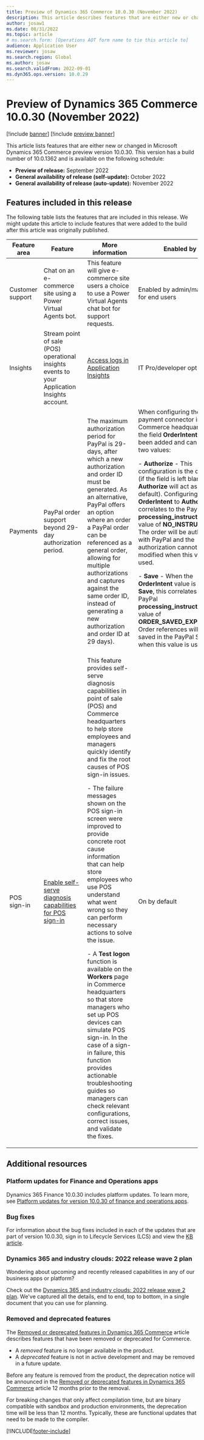 ```yaml
---
title: Preview of Dynamics 365 Commerce 10.0.30 (November 2022)
description: This article describes features that are either new or changed in Microsoft Dynamics 365 Commerce 10.0.30. 
author: josaw1
ms.date: 08/31/2022
ms.topic: article
# ms.search.form: [Operations AOT form name to tie this article to]
audience: Application User
ms.reviewer: josaw
ms.search.region: Global
ms.author: josaw
ms.search.validFrom: 2022-09-01
ms.dyn365.ops.version: 10.0.29
---
```


# Preview of Dynamics 365 Commerce 10.0.30 (November 2022)

[!include [banner](../includes/banner.md)]
[!include [preview banner](../includes/preview-banner.md)]

This article lists features that are either new or changed in Microsoft Dynamics 365 Commerce preview version 10.0.30. This version has a build number of 10.0.1362 and is available on the following schedule:

- **Preview of release:** September 2022
- **General availability of release (self-update):** October 2022
- **General availability of release (auto-update):** November 2022

## Features included in this release

The following table lists the features that are included in this release. We might update this article to include features that were added to the build after this article was originally published.

| Feature area | Feature | More information | Enabled by |
|---------|------------------|----------------|--------------| 
| Customer support   | Chat on an e-commerce site using a Power Virtual Agents bot. | This feature will give e-commerce site users a choice to use a Power Virtual Agents chat bot for support requests. | Enabled by admin/makers for end users |
| Insights  |  Stream point of sale (POS) operational insights events to your Application Insights account. | [Access logs in Application Insights](../dev-itpro/retail-component-events-diagnostics-troubleshooting.md#enable-diagnostic-events-in-application-insights)   |  IT Pro/developer opt-in   |
|  Payments  | PayPal order support beyond 29-day authorization period. | The maximum authorization period for PayPal is 29-days, after which a new authorization and order ID must be generated. As an alternative, PayPal offers an option where an order a PayPal order can be referenced as a general order, allowing for multiple authorizations and captures against the same order ID, instead of generating a new authorization and order ID at 29 days). | When configuring the PayPal payment connector in Commerce headquarters, the field **OrderIntent** has been added and can have two values:<p><p>- **Authorize** - This configuration is the default (if the field is left blank, **Authorize** will act as default). Configuring **OrderIntent** to **Authorize** correlates to the PayPal **processing_instruction** value of **NO_INSTRUCTION**. The order will be authorized with PayPal and the authorization cannot be modified when this value is used.<p>- **Save** - When the **OrderIntent** value is set to **Save**, this correlates to the PayPal **processing_instruction** value of **ORDER_SAVED_EXPLICITLY**. Order references will be saved in the PayPal Service when this value is used.  |
| POS sign-in  | [Enable self-serve diagnosis capabilities for POS sign-in](/dynamics365-release-plan/2022wave2/commerce/dynamics365-commerce/enable-self-serve-diagnosis-capabilities-pos-sign-in)  |  This feature provides self-serve diagnosis capabilities in point of sale (POS) and Commerce headquarters to help store employees and managers quickly identify and fix the root causes of POS sign-in issues.<p><p>- The failure messages shown on the POS sign-in screen were improved to provide concrete root cause information that can help store employees who use POS understand what went wrong so they can perform necessary actions to solve the issue.<p>- A **Test logon** function is available on the **Workers** page in Commerce headquarters so that store managers who set up POS devices can simulate POS sign-in. In the case of a sign-in failure, this function provides actionable troubleshooting guides so managers can check relevant configurations, correct issues, and validate the fixes.  | On by default |


## Additional resources

### Platform updates for Finance and Operations apps

Dynamics 365 Finance 10.0.30 includes platform updates. To learn more, see [Platform updates for version 10.0.30 of finance and operations apps](../../fin-ops-core/dev-itpro/get-started/whats-new-platform-updates-10-0-30.md).

### Bug fixes

For information about the bug fixes included in each of the updates that are part of version 10.0.30, sign in to Lifecycle Services (LCS) and view the [KB article](https://fix.lcs.dynamics.com/Issue/Details?bugId=745468). 

### Dynamics 365 and industry clouds: 2022 release wave 2 plan

Wondering about upcoming and recently released capabilities in any of our business apps or platform?

Check out the [Dynamics 365 and industry clouds: 2022 release wave 2 plan](/dynamics365-release-plan/2022wave2/). We've captured all the details, end to end, top to bottom, in a single document that you can use for planning.

### Removed and deprecated features

The [Removed or deprecated features in Dynamics 365 Commerce](removed-deprecated-features-commerce.md) article describes features that have been removed or deprecated for Commerce.

- A *removed* feature is no longer available in the product.
- A *deprecated* feature is not in active development and may be removed in a future update.

Before any feature is removed from the product, the deprecation notice will be announced in the [Removed or deprecated features in Dynamics 365 Commerce](removed-deprecated-features-commerce.md) article 12 months prior to the removal.

For breaking changes that only affect compilation time, but are binary compatible with sandbox and production environments, the deprecation time will be less than 12 months. Typically, these are functional updates that need to be made to the compiler.

[!INCLUDE[footer-include](../../includes/footer-banner.md)]
